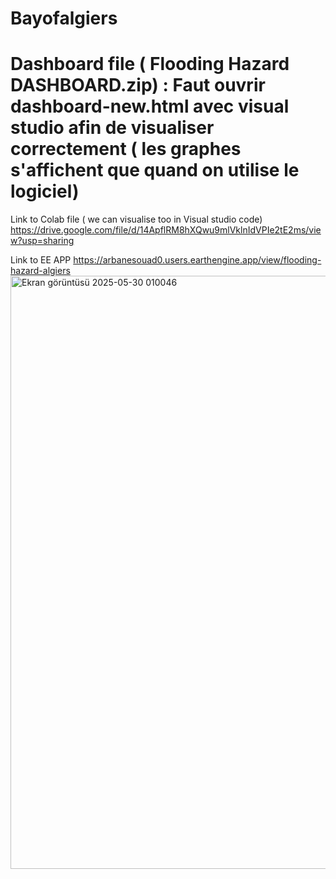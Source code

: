 # Bayofalgiers
 # Dashboard file ( Flooding Hazard DASHBOARD.zip) : Faut ouvrir dashboard-new.html avec visual studio afin de visualiser correctement ( les graphes s'affichent que quand on utilise le logiciel)


Link to Colab file ( we can visualise too in Visual studio code)
https://drive.google.com/file/d/14ApflRM8hXQwu9mlVklnIdVPIe2tE2ms/view?usp=sharing

Link to EE APP 
https://arbanesouad0.users.earthengine.app/view/flooding-hazard-algiers
<img width="949" alt="Ekran görüntüsü 2025-05-30 010046" src="https://github.com/user-attachments/assets/d7936869-c08e-4636-b84a-3d12e006a9f4" />
